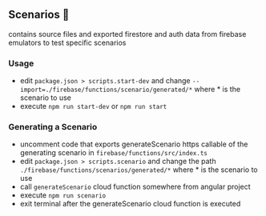 ## Scenarios 🧪

contains source files and exported firestore and auth data from firebase emulators to test specific scenarios

### Usage

- edit ```package.json > scripts.start-dev``` and change ```--import=./firebase/functions/scenario/generated/*``` where *
  is the scenario to use
- execute ```npm run start-dev``` or ```npm run start```

### Generating a Scenario

- uncomment code that exports generateScenario https callable of the generating scenario
  in ```firebase/functions/src/index.ts```
- edit ```package.json > scripts.scenario``` and change the path ```./firebase/functions/scenarios/generated/*``` where *
  is the scenario to use
- call ```generateScenario``` cloud function somewhere from angular project
- execute ``npm run scenario``
- exit terminal after the generateScenario cloud function is executed
